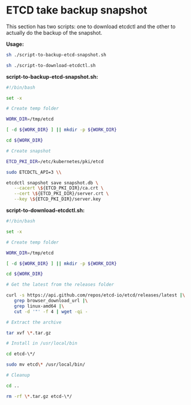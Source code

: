 # ETCD take backup snapshot

This section has two scripts: one to download etcdctl and the other to
actually do the backup of the snapshot.

**Usage:**

```sh
sh ./script-to-backup-etcd-snapshot.sh

sh ./script-to-download-etcdctl.sh
```

**script-to-backup-etcd-snapshot.sh:**

```sh
#!/bin/bash

set -x

# Create temp folder

WORK_DIR=/tmp/etcd

[ -d ${WORK_DIR} ] || mkdir -p ${WORK_DIR}

cd ${WORK_DIR}

# Create snapshot

ETCD_PKI_DIR=/etc/kubernetes/pki/etcd

sudo ETCDCTL_API=3 \\

etcdctl snapshot save snapshot.db \
   --cacert \${ETCD_PKI_DIR}/ca.crt \
   --cert \${ETCD_PKI_DIR}/server.crt \
   --key \${ETCD_PKI_DIR}/server.key
```

**script-to-download-etcdctl.sh:**

```sh
#!/bin/bash

set -x

# Create temp folder

WORK_DIR=/tmp/etcd

[ -d ${WORK_DIR} ] || mkdir -p ${WORK_DIR}

cd ${WORK_DIR}

# Get the latest from the releases folder

curl -s https://api.github.com/repos/etcd-io/etcd/releases/latest |\
   grep browser_download_url |\
   grep linux-amd64 |\
   cut -d '"' -f 4 | wget -qi -

# Extract the archive

tar xvf \*.tar.gz

# Install in /usr/local/bin

cd etcd-\*/

sudo mv etcd\* /usr/local/bin/

# Cleanup

cd ..

rm -rf \*.tar.gz etcd-\*/
```
